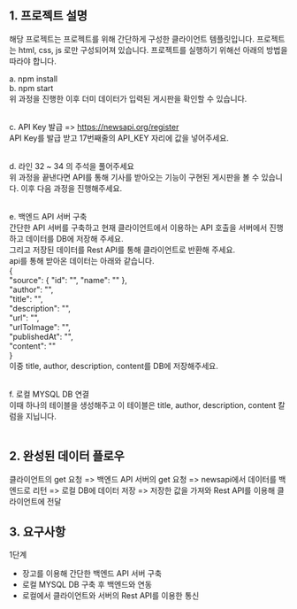 
## 1. 프로젝트 설명

해당 프로젝트는 프로젝트를 위해 간단하게 구성한 클라이언트 템플릿입니다. 프로젝트는 html, css, js 로만 구성되어져 있습니다.
프로젝트를 실행하기 위해선 아래의 방법을 따라야 합니다.


a. npm install 
<br/>
b. npm start 
<br/>
위 과정을 진행한 이후 더미 데이터가 입력된 게시판을 확인할 수 있습니다.
<br/>
<br/>

c. API Key 발급 => https://newsapi.org/register
<br/>
API Key를 발급 받고 17번째줄의 API_KEY 자리에 값을 넣어주세요.
<br/>
<br/>

d. 라인 32 ~ 34 의 주석을 풀어주세요
<br/>
위 과정을 끝낸다면 API를 통해 기사를 받아오는 기능이 구현된 게시판을 볼 수 있습니다.
이후 다음 과정을 진행해주세요.
<br/>
<br/>

e. 백엔드 API 서버 구축 <br/>
간단한 API 서버를 구축하고 현재 클라이언트에서 이용하는 API 호출을 서버에서 진행하고 데이터를 DB에 저장해 주세요. <br/>
그리고 저장된 데이터를 Rest API를 통해 클라이언트로 반환해 주세요.
<br/>
api를 통해 받아온 데이터는 아래와 같습니다.
<br/>
{
<br/>
    "source": {
        "id": "",
        "name": ""
    },
    <br/>
    "author": "",
    <br/>
    "title": "",
    <br/>
    "description": "",
    <br/>
    "url": "",
    <br/>
    "urlToImage": "",
    <br/>
    "publishedAt": "",
    <br/>
    "content": ""
    <br/>
}
<br/>
이중 title, author, description, content를 DB에 저장해주세요.
<br/>
<br/>

f. 로컬 MYSQL DB 연결
<br/>
이때 하나의 테이블을 생성해주고 이 테이블은 title, author, description, content 칼럼을 지닙니다.
<br/>
<br/>

## 2. 완성된 데이터 플로우

클라이언트의 get 요청 => 백엔드 API 서버의 get 요청 => newsapi에서 데이터를 백엔드로 리턴 => 로컬 DB에 데이터 저장 => 저장한 값을 가져와 Rest API를 이용해 클라이언트에 전달

## 3. 요구사항
1단계 
* 장고를 이용해 간단한 백엔드 API 서버 구축
* 로컬 MYSQL DB 구축 후 백엔드와 연동
* 로컬에서 클라이언트와 서버의 Rest API를 이용한 통신

